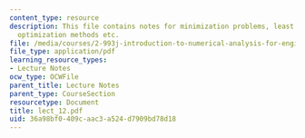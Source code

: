 ```yaml
---
content_type: resource
description: This file contains notes for minimization problems, least square methods,
  optimization methods etc.
file: /media/courses/2-993j-introduction-to-numerical-analysis-for-engineering-13-002j-spring-2005/36a98bf0409caac3a524d7909bd78d18_lect_12.pdf
file_type: application/pdf
learning_resource_types:
- Lecture Notes
ocw_type: OCWFile
parent_title: Lecture Notes
parent_type: CourseSection
resourcetype: Document
title: lect_12.pdf
uid: 36a98bf0-409c-aac3-a524-d7909bd78d18
---
```

